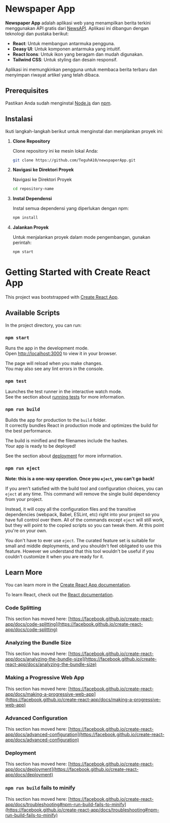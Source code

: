 # Newspaper App

**Newspaper App** adalah aplikasi web yang menampilkan berita terkini menggunakan API gratis dari [NewsAPI](https://newsapi.org). Aplikasi ini dibangun dengan teknologi dan pustaka berikut:

- **React**: Untuk membangun antarmuka pengguna.
- **Deasy UI**: Untuk komponen antarmuka yang intuitif.
- **React Icons**: Untuk ikon yang beragam dan mudah digunakan.
- **Tailwind CSS**: Untuk styling dan desain responsif.

Aplikasi ini memungkinkan pengguna untuk membaca berita terbaru dan menyimpan riwayat artikel yang telah dibaca.

## Prerequisites

Pastikan Anda sudah menginstal [Node.js](https://nodejs.org/) dan [npm](https://www.npmjs.com/).

## Instalasi

Ikuti langkah-langkah berikut untuk menginstal dan menjalankan proyek ini:

1. **Clone Repository**

   Clone repository ini ke mesin lokal Anda:
   ```bash
   git clone https://github.com/TeguhA10/newspaperApp.git

2. **Navigasi ke Direktori Proyek**

   Navigasi ke Direktori Proyek
   ```bash
   cd repository-name

3. **Instal Dependensi**
   
   Instal semua dependensi yang diperlukan dengan npm:
   ```bash
   npm install

4. **Jalankan Proyek**

   Untuk menjalankan proyek dalam mode pengembangan, gunakan perintah:
   ```bash
   npm start
   

# Getting Started with Create React App

This project was bootstrapped with [Create React App](https://github.com/facebook/create-react-app).

## Available Scripts

In the project directory, you can run:

### `npm start`

Runs the app in the development mode.\
Open [http://localhost:3000](http://localhost:3000) to view it in your browser.

The page will reload when you make changes.\
You may also see any lint errors in the console.

### `npm test`

Launches the test runner in the interactive watch mode.\
See the section about [running tests](https://facebook.github.io/create-react-app/docs/running-tests) for more information.

### `npm run build`

Builds the app for production to the `build` folder.\
It correctly bundles React in production mode and optimizes the build for the best performance.

The build is minified and the filenames include the hashes.\
Your app is ready to be deployed!

See the section about [deployment](https://facebook.github.io/create-react-app/docs/deployment) for more information.

### `npm run eject`

**Note: this is a one-way operation. Once you `eject`, you can't go back!**

If you aren't satisfied with the build tool and configuration choices, you can `eject` at any time. This command will remove the single build dependency from your project.

Instead, it will copy all the configuration files and the transitive dependencies (webpack, Babel, ESLint, etc) right into your project so you have full control over them. All of the commands except `eject` will still work, but they will point to the copied scripts so you can tweak them. At this point you're on your own.

You don't have to ever use `eject`. The curated feature set is suitable for small and middle deployments, and you shouldn't feel obligated to use this feature. However we understand that this tool wouldn't be useful if you couldn't customize it when you are ready for it.

## Learn More

You can learn more in the [Create React App documentation](https://facebook.github.io/create-react-app/docs/getting-started).

To learn React, check out the [React documentation](https://reactjs.org/).

### Code Splitting

This section has moved here: [https://facebook.github.io/create-react-app/docs/code-splitting](https://facebook.github.io/create-react-app/docs/code-splitting)

### Analyzing the Bundle Size

This section has moved here: [https://facebook.github.io/create-react-app/docs/analyzing-the-bundle-size](https://facebook.github.io/create-react-app/docs/analyzing-the-bundle-size)

### Making a Progressive Web App

This section has moved here: [https://facebook.github.io/create-react-app/docs/making-a-progressive-web-app](https://facebook.github.io/create-react-app/docs/making-a-progressive-web-app)

### Advanced Configuration

This section has moved here: [https://facebook.github.io/create-react-app/docs/advanced-configuration](https://facebook.github.io/create-react-app/docs/advanced-configuration)

### Deployment

This section has moved here: [https://facebook.github.io/create-react-app/docs/deployment](https://facebook.github.io/create-react-app/docs/deployment)

### `npm run build` fails to minify

This section has moved here: [https://facebook.github.io/create-react-app/docs/troubleshooting#npm-run-build-fails-to-minify](https://facebook.github.io/create-react-app/docs/troubleshooting#npm-run-build-fails-to-minify)
